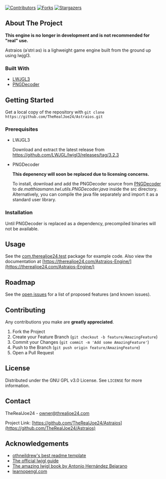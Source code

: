 [![Contributors][contributors-shield]][contributors-url]
[![Forks][forks-shield]][forks-url]
[![Stargazers][stars-shield]][stars-url]

## About The Project

**This engine is no longer in development and is not recommended for "real" use.**

Astraios (əˈstriːəs) is a lighweight game engine built from the ground up using lwjgl3.

### Built With

-   [LWJGL3](https://www.lwjgl.org)
-   [PNGDecoder](https://github.com/MatthiasMann/twl/blob/master/src/de/matthiasmann/twl/utils/PNGDecoder.java)

## Getting Started

Get a local copy of the repository with `git clone https://github.com/TheRealJoe24/Astraios.git`


### Prerequisites

-   LWJGL3

    Download and extract the latest release from https://github.com/LWJGL/lwjgl3/releases/tag/3.2.3

-   PNGDecoder

    **This depenency will soon be replaced due to licensing concerns.**

    To install, download and add the PNGDecoder source from [PNGDecoder](https://github.com/MatthiasMann/twl/blob/master/src/de/matthiasmann/twl/utils/PNGDecoder.java) to _de.matthiasmann.twl.utils.PNGDecoder.java_ inside the src directory. Alternatively, you can compile the java file separately and import it as a standard user library.

### Installation

Until PNGDecoder is replaced as a dependency, precompiled binaries will not be available.

## Usage

See the [com.therealjoe24.test](https://github.com/TheRealJoe24/Astraios/tree/master/Astraios/src/com/therealjoe24/test) package for example code.
Also view the documentation at [https://therealjoe24.com/Astraios-Engine/](https://therealjoe24.com/Astraios-Engine/)

## Roadmap

See the [open issues](https://github.com/TheRealJoe24/Astraios/issues) for a list of proposed features (and known issues).

## Contributing

Any contributions you make are **greatly appreciated**.

1. Fork the Project
2. Create your Feature Branch (`git checkout -b feature/AmazingFeature`)
3. Commit your Changes (`git commit -m 'Add some AmazingFeature'`)
4. Push to the Branch (`git push origin feature/AmazingFeature`)
5. Open a Pull Request

## License

Distributed under the GNU GPL v3.0 License. See `LICENSE` for more information.

## Contact

TheRealJoe24 - owner@threaljoe24.com

Project Link: [https://github.com/TheRealJoe24/Astraios](https://github.com/TheRealJoe24/Astraios)

<!-- ACKNOWLEDGEMENTS -->

## Acknowledgements

-   [othneildrew's best readme template](https://github.com/othneildrew/Best-README-Template)
-   [The official lwjgl guide](https://www.lwjgl.org/guide)
-   [The amazing lwjgl book by Antonio Hernández Bejarano](https://lwjglgamedev.gitbooks.io/3d-game-development-with-lwjgl/content/)
-   [learnopengl.com](https://learnopengl.com/)

[contributors-shield]: https://img.shields.io/github/contributors/TheRealJoe24/Astraios.svg?style=for-the-badge
[contributors-url]: https://github.com/TheRealJoe24/Astraios/graphs/contributors
[forks-shield]: https://img.shields.io/github/forks/TheRealJoe24/Astraios.svg?style=for-the-badge
[forks-url]: https://github.com/TheRealJoe24/Astraios/network/members
[stars-shield]: https://img.shields.io/github/stars/TheRealJoe24/Astraios.svg?style=for-the-badge
[stars-url]: https://github.com/TheRealJoe24/Astraios/stargazers
